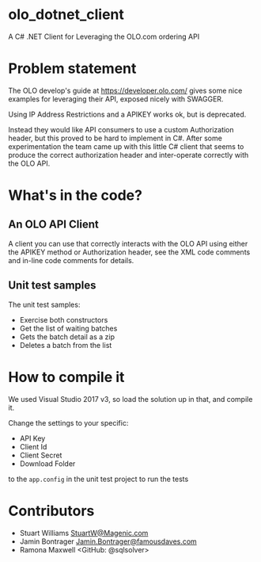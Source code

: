 # olo_dotnet_client
A C# .NET Client for Leveraging the OLO.com ordering API

# Problem statement

The OLO develop's guide at https://developer.olo.com/ gives some nice examples for leveraging their API, exposed nicely with SWAGGER. 

Using IP Address Restrictions and a APIKEY works ok, but is deprecated. 

Instead they would like API consumers to use a custom Authorization header, but this proved to be hard to implement in C#. After some experimentation the team came up with this little C# client that seems to produce the correct authorization header and inter-operate correctly with the OLO API.

# What's in the code?

## An OLO API Client

A client you can use that correctly interacts with the OLO API using either the APIKEY method or Authorization header, see the XML code comments and in-line code comments for details.

## Unit test samples

The unit test samples:
* Exercise both constructors
* Get the list of waiting batches
* Gets the batch detail as a zip
* Deletes a batch from the list

# How to compile it

We used Visual Studio 2017 v3, so load the solution up in that, and compile it.

Change the settings to your specific:
* API Key
* Client Id
* Client Secret 
* Download Folder

to the `app.config` in the unit test project to run the tests

# Contributors

* Stuart Williams <StuartW@Magenic.com>
* Jamin Bontrager <Jamin.Bontrager@famousdaves.com>
* Ramona Maxwell <GitHub: @sqlsolver>

